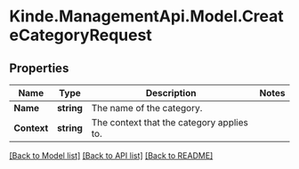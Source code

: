 # Kinde.ManagementApi.Model.CreateCategoryRequest

## Properties

Name | Type | Description | Notes
------------ | ------------- | ------------- | -------------
**Name** | **string** | The name of the category. | 
**Context** | **string** | The context that the category applies to. | 

[[Back to Model list]](../README.md#documentation-for-models) [[Back to API list]](../README.md#documentation-for-api-endpoints) [[Back to README]](../README.md)


